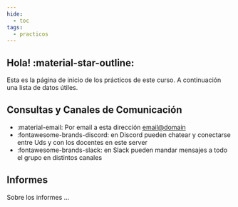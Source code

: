```yaml
---
hide:
  - toc
tags:
  - practicos
---
```


## Hola! :material-star-outline:

Esta es la página de inicio de los prácticos de este curso. A continuación una lista de datos útiles.

## Consultas y Canales de Comunicación 

 * :material-email: Por email a esta dirección <email@domain>
 * :fontawesome-brands-discord: en Discord pueden chatear y conectarse entre Uds y con los docentes en este server
 * :fontawesome-brands-slack: en Slack pueden mandar mensajes a todo el grupo en distintos canales

## Informes

Sobre los informes ... 



